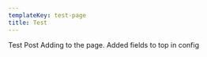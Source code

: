 ```yaml
---
templateKey: test-page
title: Test
---
```

Test Post Adding to the page. Added fields to top in config
